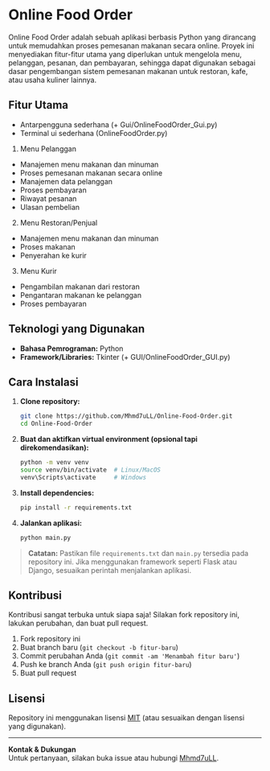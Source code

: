 # Online Food Order

Online Food Order adalah sebuah aplikasi berbasis Python yang dirancang untuk memudahkan proses pemesanan makanan secara online. Proyek ini menyediakan fitur-fitur utama yang diperlukan untuk mengelola menu, pelanggan, pesanan, dan pembayaran, sehingga dapat digunakan sebagai dasar pengembangan sistem pemesanan makanan untuk restoran, kafe, atau usaha kuliner lainnya.

## Fitur Utama
- Antarpengguna sederhana (+ Gui/OnlineFoodOrder_Gui.py)
- Terminal ui sederhana (OnlineFoodOrder.py)

1. Menu Pelanggan
- Manajemen menu makanan dan minuman
- Proses pemesanan makanan secara online
- Manajemen data pelanggan
- Proses pembayaran
- Riwayat pesanan
- Ulasan pembelian

2. Menu Restoran/Penjual
- Manajemen menu makanan dan minuman
- Proses makanan
- Penyerahan ke kurir

3. Menu Kurir
- Pengambilan makanan dari restoran
- Pengantaran makanan ke pelanggan
- Proses pembayaran

## Teknologi yang Digunakan

- **Bahasa Pemrograman:** Python
- **Framework/Libraries:** Tkinter (+ GUI/OnlineFoodOrder_GUI.py)

## Cara Instalasi

1. **Clone repository:**
   ```bash
   git clone https://github.com/Mhmd7uLL/Online-Food-Order.git
   cd Online-Food-Order
   ```

2. **Buat dan aktifkan virtual environment (opsional tapi direkomendasikan):**
   ```bash
   python -m venv venv
   source venv/bin/activate  # Linux/MacOS
   venv\Scripts\activate     # Windows
   ```

3. **Install dependencies:**
   ```bash
   pip install -r requirements.txt
   ```

4. **Jalankan aplikasi:**
   ```bash
   python main.py
   ```

> **Catatan:** Pastikan file `requirements.txt` dan `main.py` tersedia pada repository ini. Jika menggunakan framework seperti Flask atau Django, sesuaikan perintah menjalankan aplikasi.

## Kontribusi

Kontribusi sangat terbuka untuk siapa saja! Silakan fork repository ini, lakukan perubahan, dan buat pull request.

1. Fork repository ini
2. Buat branch baru (`git checkout -b fitur-baru`)
3. Commit perubahan Anda (`git commit -am 'Menambah fitur baru'`)
4. Push ke branch Anda (`git push origin fitur-baru`)
5. Buat pull request

## Lisensi

Repository ini menggunakan lisensi [MIT](LICENSE) (atau sesuaikan dengan lisensi yang digunakan).

---

**Kontak & Dukungan**  
Untuk pertanyaan, silakan buka issue atau hubungi [Mhmd7uLL](https://github.com/Mhmd7uLL).

